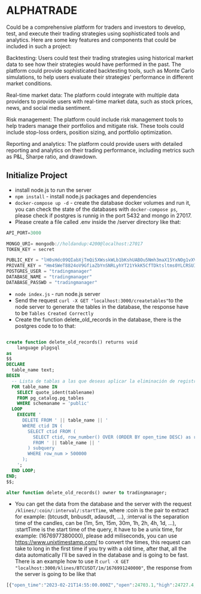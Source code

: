 # ALPHATRADE


Could be a comprehensive platform for traders and investors to develop, test, and execute their trading strategies using sophisticated tools and analytics. Here are some key features and components that could be included in such a project:

Backtesting: Users could test their trading strategies using historical market data to see how their strategies would have performed in the past. The platform could provide sophisticated backtesting tools, such as Monte Carlo simulations, to help users evaluate their strategies' performance in different market conditions.

Real-time market data: The platform could integrate with multiple data providers to provide users with real-time market data, such as stock prices, news, and social media sentiment.

Risk management: The platform could include risk management tools to help traders manage their portfolios and mitigate risk. These tools could include stop-loss orders, position sizing, and portfolio optimization.

Reporting and analytics: The platform could provide users with detailed reporting and analytics on their trading performance, including metrics such as P&L, Sharpe ratio, and drawdown.

## Initialize Project

- install node.js to run the server
- `npm install` - install node.js packages and dependencies
- `docker-compose up -d` - create the database docker volumes and run it, you can check the state of the databases with `docker-compose ps`, please check if postgres is runnig in the port 5432 and mongo in 27017.
- Please create a file called .env inside the /server directory like that:
```javascript
API_PORT=3000

MONGO_URI= mongodb://holdandup:4200@localhost:27017
TOKEN_KEY = secret

PUBLIC_KEY = "lH0sHdc09QIabXjTmQi5XWsskWLb1bKshUABOu5Nmh3maX15YxNOg1vXVloRRYGu"
PRIVATE_KEY = "Hm4SWeT8824oV9GfiaZbYnSNRLyhYT21YkkK5CfTDktsltms0YLCRSUIiXjBrJ43"
POSTGRES_USER = "tradingmanager"
DATABASE_NAME = "tradingmanager"
DATABASE_PASSWD = "tradingmanager"
```
- `node index.js` - run node.js server
- Send the request `curl -X GET "localhost:3000/createtables"`to the node server to generate the tables in the database, the response have to be `Tables Created Correctly`
- Create the function delete_old_records in the database, there is the postgres code to to that:
```sql

create function delete_old_records() returns void
    language plpgsql
as
$$
DECLARE
  table_name text;
BEGIN
  -- Lista de tablas a las que deseas aplicar la eliminación de registros antiguos
  FOR table_name IN 
    SELECT quote_ident(tablename)
    FROM pg_catalog.pg_tables
    WHERE schemaname = 'public'
  LOOP
    EXECUTE '
      DELETE FROM ' || table_name || ' 
      WHERE ctid IN (
        SELECT ctid FROM (
          SELECT ctid, row_number() OVER (ORDER BY open_time DESC) as row_num
          FROM ' || table_name || '
        ) subquery
        WHERE row_num > 500000
      );
    ';
  END LOOP;
END;
$$;

alter function delete_old_records() owner to tradingmanager;

```
- You can get the data from the database and the server with the request `/klines/:coin/:interval/:startTime`, where :coin is the pair to extract for example: (btcusdt, bnbusdt, adausdt, ...), :interval is the separation time of the candles, can be (1m, 5m, 15m, 30m, 1h, 2h, 4h, 1d, ...), :startTime is the start time of the query, it have to be a unix time, for example: (1676977380000), please add miliseconds, you can use https://www.unixtimestamp.com/ to convert the times, this request can take to long in the first time if you try with a old time, after that, all the data automatically I'll be saved in the database and is going to be fast. There is an example how to use it `curl -X GET "localhost:3000/klines/BTCUSDT/1m/1676991240000"`, the response from the server is going to be like that 
```javascript
[{"open_time":"2023-02-21T14:55:00.000Z","open":24703.1,"high":24727.4,"low":24695.1,"close":24707.1,"volume":346.937,"close_time":"2023-02-21T14:55:59.999Z","n_trades":2527}]
```
